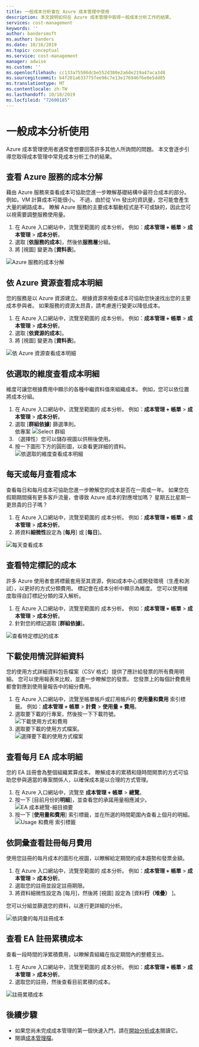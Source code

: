 ```yaml
---
title: 一般成本分析會在 Azure 成本管理中使用
description: 本文說明如何在 Azure 成本管理中取得一般成本分析工作的結果。
services: cost-management
keywords: ''
author: bandersmsft
ms.author: banders
ms.date: 10/16/2019
ms.topic: conceptual
ms.service: cost-management
manager: adwise
ms.custom: ''
ms.openlocfilehash: cc133a75506dcbe552d380e2a6de219a47aca3d8
ms.sourcegitcommit: b4f201a633775fee96c7e13e176946f6e0e5dd85
ms.translationtype: MT
ms.contentlocale: zh-TW
ms.lasthandoff: 10/18/2019
ms.locfileid: "72600185"
---
```

# <a name="common-cost-analysis-uses"></a>一般成本分析使用

Azure 成本管理使用者通常會想要回答許多其他人所詢問的問題。 本文會逐步引導您取得成本管理中常見成本分析工作的結果。

## <a name="view-cost-breakdown-by-azure-service"></a>查看 Azure 服務的成本分解

藉由 Azure 服務來查看成本可協助您進一步瞭解基礎結構中最符合成本的部分。 例如，VM 計算成本可能很小。 不過，由於從 Vm 發出的資訊量，您可能會產生大量的網路成本。 瞭解 Azure 服務的主要成本驅動程式是不可或缺的，因此您可以視需要調整服務使用量。

1. 在 Azure 入口網站中，流覽至範圍的 成本分析。 例如：**成本管理 + 帳單** > **成本管理** > **成本分析**。
1. 選取 [**依服務的成本**]，然後依**服務層**分組。
1. 將 [視圖] 變更為 [**資料表**]。

![Azure 服務的成本分解](./media/cost-analysis-common-uses/breakdown-by-service.png)

## <a name="view-cost-breakdown-by-azure-resource"></a>依 Azure 資源查看成本明細

您的服務是以 Azure 資源建立。 根據資源來檢查成本可協助您快速找出您的主要成本參與者。 如果服務的資源太昂貴，請考慮進行變更以降低成本。

1. 在 Azure 入口網站中，流覽至範圍的 成本分析。 例如：**成本管理 + 帳單** > **成本管理** > **成本分析**。
1. 選取 [**依資源的成本**]。
1. 將 [視圖] 變更為 [**資料表**]。

![依 Azure 資源查看成本明細](./media/cost-analysis-common-uses/cost-by-resource.png)

## <a name="view-cost-breakdown-by-selected-dimensions"></a>依選取的維度查看成本明細

維度可讓您根據費用中顯示的各種中繼資料值來組織成本。 例如，您可以依位置將成本分組。

1. 在 Azure 入口網站中，流覽至範圍的 成本分析。 例如：**成本管理 + 帳單** > **成本管理** > **成本分析**。
1. 選取 [**群組依據**] 篩選準則。  
    依專案 ![Select 群組 ](./media/cost-analysis-common-uses/group-by.png)
1. （選擇性）您可以儲存視圖以供稍後使用。
1. 按一下圖形下方的圓形圖，以查看更詳細的資料。  
    ![依選取的維度查看成本明細](./media/cost-analysis-common-uses/drill-down.png)

## <a name="view-costs-per-day-or-by-month"></a>每天或每月查看成本

查看每日和每月成本可協助您進一步瞭解您的成本是否在一周或一年。 如果您在假期期間擁有更多客戶流量，會導致 Azure 成本的對應增加嗎？ 星期五比星期一更昂貴的日子嗎？

1. 在 Azure 入口網站中，流覽至範圍的 成本分析。 例如：**成本管理 + 帳單** > **成本管理** > **成本分析**。
1. 將資料**細微性**設定為 [**每月**] 或 [**每日**]。

![每天查看成本](./media/cost-analysis-common-uses/daily-granularity.png)

## <a name="view-costs-for-a-specific-tag"></a>查看特定標記的成本

許多 Azure 使用者會將標籤套用至其資源，例如成本中心或開發環境（生產和測試），以更好的方式分類費用。 標記會在成本分析中顯示為維度。 您可以使用維度取得自訂標記分類的深入解析。

1. 在 Azure 入口網站中，流覽至範圍的 成本分析。 例如：**成本管理 + 帳單** > **成本管理** > **成本分析**。
1. 針對您的標記選取 [**群組依據**]。

![查看特定標記的成本](./media/cost-analysis-common-uses/tag.png)

## <a name="download-your-usage-details"></a>下載使用情況詳細資料

您的使用方式詳細資料包告檔案（CSV 格式）提供了應計給發票的所有費用明細。 您可以使用報表來比較，並進一步瞭解您的發票。 您發票上的每個計費費用都會對應到使用量報告中的細分費用。

1. 在 Azure 入口網站中，流覽至帳單帳戶或訂用帳戶的 **使用量和費用** 索引標籤。 例如：**成本管理 + 帳單** > **計費** > **使用量 + 費用**。
1. 選取要下載的行專案，然後按一下下載符號。  
    ![下載使用方式和費用](./media/cost-analysis-common-uses/download1.png)
1.  選取要下載的使用方式檔案。  
    ![選擇要下載的使用方式檔案](./media/cost-analysis-common-uses/download2.png)

## <a name="view-monthly-ea-cost-breakdown"></a>查看每月 EA 成本明細

您的 EA 註冊會為整個組織累算成本。 瞭解成本的累積和隨時間開票的方式可協助您參與適當的專案關係人，以確保成本是以合理的方式管理。

1. 在 Azure 入口網站中，流覽至 **成本管理 + 帳單**  > **總覽**。
1. 按一下 [目前月份的**明細**]，並查看您的承諾用量相應減少。  
    ![EA 成本總覽-細目摘要 ](./media/cost-analysis-common-uses/breakdown1.png)
1.  按一下 [**使用量和費用**] 索引標籤，並在所選的時間範圍內查看上個月的明細。  
    ![Usage 和費用 索引標籤 ](./media/cost-analysis-common-uses/breakdown2.png)

## <a name="view-enrollment-monthly-cost-by-term"></a>依詞彙查看註冊每月費用

使用您註冊的每月成本的圖形化視圖，以瞭解給定期間的成本趨勢和發票金額。

1. 在 Azure 入口網站中，流覽至範圍的 成本分析。 例如：**成本管理 + 帳單** > **成本管理** > **成本分析**。
1. 選取您的註冊並設定註冊期限。
1. 將資料細微性設定為 [每月]，然後將 [視圖] 設定為 [資料**行（堆疊）** ]。

您可以分組並篩選您的資料，以進行更詳細的分析。

![依詞彙的每月註冊成本](./media/cost-analysis-common-uses/enrollment-term1.png)

## <a name="view-ea-enrollment-accumulated-costs"></a>查看 EA 註冊累積成本

查看一段時間的淨累積費用，以瞭解貴組織在指定期間內的整體支出。

1. 在 Azure 入口網站中，流覽至範圍的 成本分析。 例如：**成本管理 + 帳單** > **成本管理** > **成本分析**。
1. 選取您的註冊，然後查看目前累積的成本。

![註冊累積成本](./media/cost-analysis-common-uses/cost-analysis-enrollment.png)

## <a name="next-steps"></a>後續步驟
- 如果您尚未完成成本管理的第一個快速入門，請在[開始分析成本](quick-acm-cost-analysis.md)閱讀它。
- 閱讀[成本管理檔](index.yml)。
